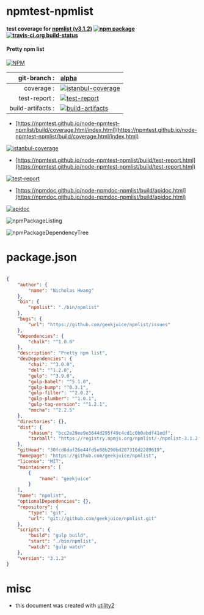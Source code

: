 # npmtest-npmlist

#### test coverage for  [npmlist (v3.1.2)](https://github.com/geekjuice/npmlist)  [![npm package](https://img.shields.io/npm/v/npmtest-npmlist.svg?style=flat-square)](https://www.npmjs.org/package/npmtest-npmlist) [![travis-ci.org build-status](https://api.travis-ci.org/npmtest/node-npmtest-npmlist.svg)](https://travis-ci.org/npmtest/node-npmtest-npmlist)

#### Pretty npm list

[![NPM](https://nodei.co/npm/npmlist.png?downloads=true&downloadRank=true&stars=true)](https://www.npmjs.com/package/npmlist)

| git-branch : | [alpha](https://github.com/npmtest/node-npmtest-npmlist/tree/alpha)|
|--:|:--|
| coverage : | [![istanbul-coverage](https://npmtest.github.io/node-npmtest-npmlist/build/coverage.badge.svg)](https://npmtest.github.io/node-npmtest-npmlist/build/coverage.html/index.html)|
| test-report : | [![test-report](https://npmtest.github.io/node-npmtest-npmlist/build/test-report.badge.svg)](https://npmtest.github.io/node-npmtest-npmlist/build/test-report.html)|
| build-artifacts : | [![build-artifacts](https://npmtest.github.io/node-npmtest-npmlist/glyphicons_144_folder_open.png)](https://github.com/npmtest/node-npmtest-npmlist/tree/gh-pages/build)|

- [https://npmtest.github.io/node-npmtest-npmlist/build/coverage.html/index.html](https://npmtest.github.io/node-npmtest-npmlist/build/coverage.html/index.html)

[![istanbul-coverage](https://npmtest.github.io/node-npmtest-npmlist/build/screenCapture.buildCi.browser.%252Ftmp%252Fbuild%252Fcoverage.lib.html.png)](https://npmtest.github.io/node-npmtest-npmlist/build/coverage.html/index.html)

- [https://npmtest.github.io/node-npmtest-npmlist/build/test-report.html](https://npmtest.github.io/node-npmtest-npmlist/build/test-report.html)

[![test-report](https://npmtest.github.io/node-npmtest-npmlist/build/screenCapture.buildCi.browser.%252Ftmp%252Fbuild%252Ftest-report.html.png)](https://npmtest.github.io/node-npmtest-npmlist/build/test-report.html)

- [https://npmdoc.github.io/node-npmdoc-npmlist/build/apidoc.html](https://npmdoc.github.io/node-npmdoc-npmlist/build/apidoc.html)

[![apidoc](https://npmdoc.github.io/node-npmdoc-npmlist/build/screenCapture.buildCi.browser.%252Ftmp%252Fbuild%252Fapidoc.html.png)](https://npmdoc.github.io/node-npmdoc-npmlist/build/apidoc.html)

![npmPackageListing](https://npmtest.github.io/node-npmtest-npmlist/build/screenCapture.npmPackageListing.svg)

![npmPackageDependencyTree](https://npmtest.github.io/node-npmtest-npmlist/build/screenCapture.npmPackageDependencyTree.svg)



# package.json

```json

{
    "author": {
        "name": "Nicholas Hwang"
    },
    "bin": {
        "npmlist": "./bin/npmlist"
    },
    "bugs": {
        "url": "https://github.com/geekjuice/npmlist/issues"
    },
    "dependencies": {
        "chalk": "^1.0.0"
    },
    "description": "Pretty npm list",
    "devDependencies": {
        "chai": "^3.0.0",
        "del": "^1.2.0",
        "gulp": "^3.9.0",
        "gulp-babel": "^5.1.0",
        "gulp-bump": "^0.3.1",
        "gulp-filter": "^2.0.2",
        "gulp-plumber": "^1.0.1",
        "gulp-tag-version": "^1.2.1",
        "mocha": "^2.2.5"
    },
    "directories": {},
    "dist": {
        "shasum": "bcc2e29ee9e3644d295f49c4cd1c0b0abdf41edf",
        "tarball": "https://registry.npmjs.org/npmlist/-/npmlist-3.1.2.tgz"
    },
    "gitHead": "30fcd6daf26e44fd5e88b290bd287316d2289619",
    "homepage": "https://github.com/geekjuice/npmlist",
    "license": "MIT",
    "maintainers": [
        {
            "name": "geekjuice"
        }
    ],
    "name": "npmlist",
    "optionalDependencies": {},
    "repository": {
        "type": "git",
        "url": "git://github.com/geekjuice/npmlist.git"
    },
    "scripts": {
        "build": "gulp build",
        "start": "./bin/npmlist",
        "watch": "gulp watch"
    },
    "version": "3.1.2"
}
```



# misc
- this document was created with [utility2](https://github.com/kaizhu256/node-utility2)
